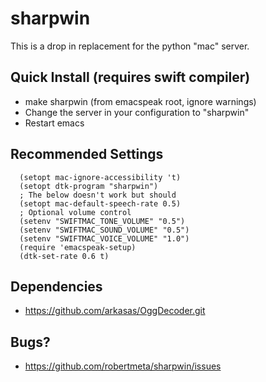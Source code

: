sharpwin
==============================================================================
This is a drop in replacement for the python "mac" server.

Quick Install (requires swift compiler)
------------------------------------------------------------------------------
 - make sharpwin (from emacspeak root, ignore warnings)
 - Change the server in your configuration to "sharpwin"
 - Restart emacs

Recommended Settings
------------------------------------------------------------------------------
```
  (setopt mac-ignore-accessibility 't)
  (setopt dtk-program "sharpwin")
  ; The below doesn't work but should
  (setopt mac-default-speech-rate 0.5)
  ; Optional volume control
  (setenv "SWIFTMAC_TONE_VOLUME" "0.5")
  (setenv "SWIFTMAC_SOUND_VOLUME" "0.5")
  (setenv "SWIFTMAC_VOICE_VOLUME" "1.0")
  (require 'emacspeak-setup)
  (dtk-set-rate 0.6 t)
```

Dependencies 
------------------------------------------------------------------------------
 - https://github.com/arkasas/OggDecoder.git


Bugs?
------------------------------------------------------------------------------
 - https://github.com/robertmeta/sharpwin/issues
